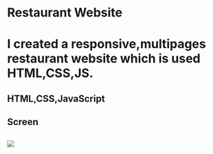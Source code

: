 <h1>Restaurant Website<h1>

I created a responsive,multipages restaurant website which is used HTML,CSS,JS.

<h2>HTML,CSS,JavaScript<h2>

<h2> Screen <h2>

![](Screen.gif)